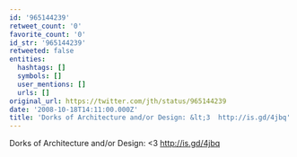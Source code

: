 ```yaml
---
id: '965144239'
retweet_count: '0'
favorite_count: '0'
id_str: '965144239'
retweeted: false
entities:
  hashtags: []
  symbols: []
  user_mentions: []
  urls: []
original_url: https://twitter.com/jth/status/965144239
date: '2008-10-18T14:11:00.000Z'
title: 'Dorks of Architecture and/or Design: &lt;3  http://is.gd/4jbq'
---
```


Dorks of Architecture and/or Design: &lt;3  http://is.gd/4jbq